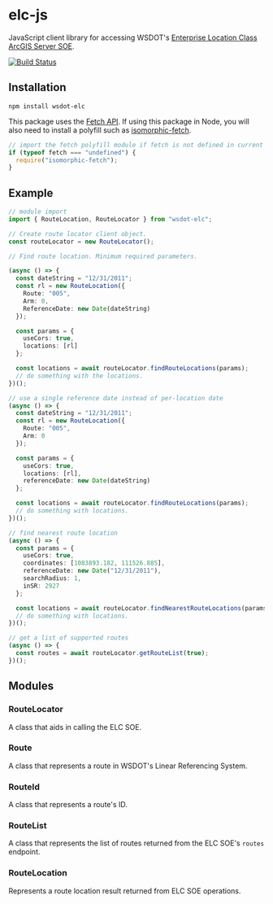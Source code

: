 # elc-js

JavaScript client library for accessing WSDOT's [Enterprise Location Class ArcGIS Server SOE].

[![Build Status](https://travis-ci.org/WSDOT-GIS/elc-js.svg)](https://travis-ci.org/WSDOT-GIS/elc-js)

## Installation

```console
npm install wsdot-elc
```

This package uses the [Fetch API]. If using this package in Node, you will also need to install a polyfill such as [isomorphic-fetch].

```javascript
// import the fetch polyfill module if fetch is not defined in current environment.
if (typeof fetch === "undefined") {
  require("isomorphic-fetch");
}
```

## Example

```typescript
// module import
import { RouteLocation, RouteLocator } from "wsdot-elc";

// Create route locator client object.
const routeLocator = new RouteLocator();

// Find route location. Minimum required parameters.

(async () => {
  const dateString = "12/31/2011";
  const rl = new RouteLocation({
    Route: "005",
    Arm: 0,
    ReferenceDate: new Date(dateString)
  });

  const params = {
    useCors: true,
    locations: [rl]
  };

  const locations = await routeLocator.findRouteLocations(params);
  // do something with the locations.
})();

// use a single reference date instead of per-location date
(async () => {
  const dateString = "12/31/2011";
  const rl = new RouteLocation({
    Route: "005",
    Arm: 0
  });

  const params = {
    useCors: true,
    locations: [rl],
    referenceDate: new Date(dateString)
  };

  const locations = await routeLocator.findRouteLocations(params);
  // do something with locations.
})();

// find nearest route location
(async () => {
  const params = {
    useCors: true,
    coordinates: [1083893.182, 111526.885],
    referenceDate: new Date("12/31/2011"),
    searchRadius: 1,
    inSR: 2927
  };

  const locations = await routeLocator.findNearestRouteLocations(params);
  // do something with locations.
})();

// get a list of supported routes
(async () => {
  const routes = await routeLocator.getRouteList(true);
})();
```

## Modules

### RouteLocator

A class that aids in calling the ELC SOE.

### Route

A class that represents a route in WSDOT's Linear Referencing System.

### RouteId

A class that represents a route's ID.

### RouteList

A class that represents the list of routes returned from the ELC SOE's `routes` endpoint.

### RouteLocation

Represents a route location result returned from ELC SOE operations.

[enterprise location class arcgis server soe]: http://data.wsdot.wa.gov/arcgis/rest/services/Shared/ElcRestSOE/MapServer/exts/ElcRestSoe/
[fetch api]: https://developer.mozilla.org/en-US/docs/Web/API/Fetch_API
[isomorphic-fetch]: https://www.npmjs.com/package/isomorphic-fetch
